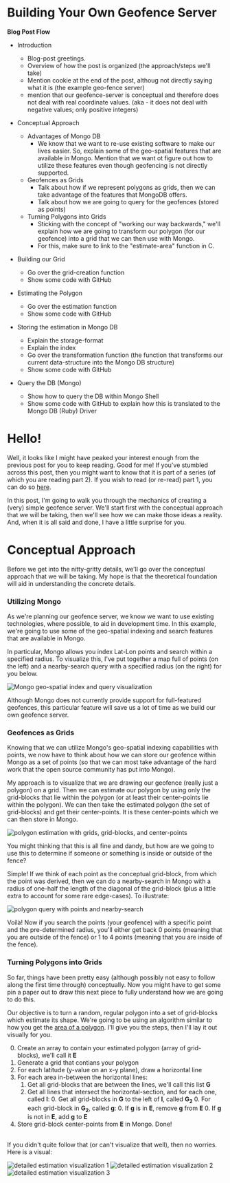 # Building Your Own Geofence Server


__Blog Post Flow__

- Introduction
  - Blog-post greetings.
  - Overview of how the post is organized (the approach/steps we'll take)
  - Mention cookie at the end of the post, althoug not directly saying
    what it is (the example geo-fence server)
  - mention that our geofence-server is conceptual and therefore does
    not deal with real coordinate values. (aka - it does not deal with
    negative values; only positive integers)

- Conceptual Approach
  - Advantages of Mongo DB
    - We know that we want to re-use existing software to make our
      lives easier. So, explain some of the geo-spatial features
      that are available in Mongo. Mention that we want ot figure
      out how to utilize these features even though geofencing is
      not directly supported.
  - Geofences as Grids
    - Talk about how if we represent polygons as grids, then we can
      take advantage of the features that MongoDB offers.
    - Talk about how we are going to query for the geofences (stored
      as points)
  - Turning Polygons into Grids
    - Sticking with the concept of "working our way backwards," we'll
      explain how we are going to transform our polygon (for our
      geofence) into a grid that we can then use with Mongo. 
    - For this, make sure to link to the "estimate-area" function in
      C.

- Building our Grid
  - Go over the grid-creation function
  - Show some code with GitHub

- Estimating the Polygon
  - Go over the estimation function
  - Show some code with GitHub

- Storing the estimation in Mongo DB
  - Explain the storage-format
  - Explain the index
  - Go over the transformation function (the function that transforms
    our current data-structure into the Mongo DB structure)
  - Show some code with GitHub

- Query the DB (Mongo)
  - Show how to query the DB within Mongo Shell
  - Show some code with GitHub to explain how this is
    translated to the Mongo DB (Ruby) Driver




# Hello!

Well, it looks like I might have peaked your interest enough from the
previous post for you to keep reading. Good for me! If you've stumbled
across this post, then you might want to know that it is part of a series
(of which you are reading part 2). If you wish to read (or re-read) part
1, you can do so [here][1].

In this post, I'm going to walk you through the mechanics of creating a
(very) simple geofence server. We'll start first with the conceptual
approach that we will be taking, then we'll see how we can make those
ideas a reality. And, when it is all said and done, I have a little
surprise for you.


# Conceptual Approach

Before we get into the nitty-gritty details, we'll go over the conceptual
approach that we will be taking. My hope is that the theoretical foundation
will aid in understanding the concrete details. 

### Utilizing Mongo

As we're planning our geofence server, we know we want to use existing
technologies, where possible, to aid in development time. In this example,
we're going to use some of the geo-spatial indexing and search features
that are available in Mongo. 

In particular, Mongo allows you index Lat-Lon points and search within
a specified radius. To visualize this, I've put together a map full of
points (on the left) and a nearby-search query with a specified radius
(on the right) for you below.

![Mongo geo-spatial index and query visualization][2]

Although Mongo does not currently provide support for full-featured 
geofences, this particular feature will save us a lot of time as we
build our own geofence server.

### Geofences as Grids

Knowing that we can utilize Mongo's geo-spatial indexing capabilities
with points, we now have to think about how we can store our geofence
within Mongo as a set of points (so that we can most take advantage
of the hard work that the open source community has put into Mongo).

My approach is to visualize that we are drawing our geofence (really
just a polygon) on a grid. Then we can estimate our polygon by using
only the grid-blocks that lie within the polygon (or at least their
center-points lie within the polygon). We can then take the estimated
polygon (the set of grid-blocks) and get their center-points. It is these
center-points which we can then store in Mongo.

![polygon estimation with grids, grid-blocks, and center-points][3]

You might thinking that this is all fine and dandy, but how are we going to
use this to determine if someone or something is inside or outside of the
fence?

Simple! If we think of each point as the conceptual grid-block, from which
the point was derived, then we can do a nearby-search in Mongo with a
radius of one-half the length of the diagonal of the grid-block (plus a
little extra to account for some rare edge-cases). To illustrate:

![polygon query with points and nearby-search][4]

Voilà! Now if you search the points (your geofence) with a specific point
and the pre-determined radius, you'll either get back 0 points (meaning
that you are outside of the fence) or 1 to 4 points (meaning that you are
inside of the fence).

### Turning Polygons into Grids
So far, things have been pretty easy (although possibly not easy to follow
along the first time through) conceptually. Now you might have to get some
pin a paper out to draw this next piece to fully understand how we are
going to do this. 

Our objective is to turn a random, regular polygon into a set of grid-blocks
which estimate its shape. We're going to be using an algorithm similar to
how you get the [area of a polygon][5]. I'll give you the steps, then I'll
lay it out visually for you.

0. Create an array to contain your estimated polygon (array of grid-blocks),
we'll call it __E__
0. Generate a grid that contians your polygon
0. For each latitude (y-value on an x-y plane), draw a horizontal line
0. For each area in-between the horizontal lines:
    1. Get all grid-blocks that are between the lines, we'll call this list __G__
    1. Get all lines that intersect the horizontal-section, and for each one, called __l__:
        0. Get all grid-blocks in __G__ to the left of __l__, called __G<sub>2</sub>__
        0. For each grid-block in __G<sub>2</sub>__, called __g__:
            0. If __g__ is in __E__, remove __g__ from __E__
            0. If __g__ is not in __E__, add __g__ to __E__
0. Store grid-block center-points from __E__ in Mongo. Done!

<br />
If you didn't quite follow that (or can't visualize that well), then no
worries. Here is a visual:

![detailed estimation visualization 1][6]
![detailed estimation visualization 2][7]
![detailed estimation visualization 3][8]









  [1]: /log/2012/07/11/Geofencing--Part-1.md
  [2]: /blog-files/geofence/part-2/mongo-spatial-index-and-query.png
  [3]: /blog-files/geofence/part-2/polygon-estimation-conceptual.png
  [4]: /blog-files/geofence/part-2/polygon-query.png
  [5]: http://alienryderflex.com/polygon_area/
  [6]: /blog-files/geofence/part-2/polygon-estimation-detailed-1.png
  [7]: /blog-files/geofence/part-2/polygon-estimation-detailed-2.png
  [8]: /blog-files/geofence/part-2/polygon-estimation-detailed-3.png
